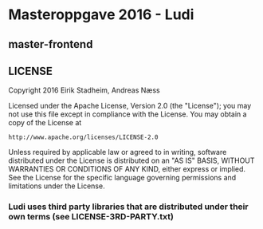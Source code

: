 # Masteroppgave 2016 - Ludi

## master-frontend

## LICENSE
Copyright 2016 Eirik Stadheim, Andreas Næss

Licensed under the Apache License, Version 2.0 (the "License");
you may not use this file except in compliance with the License.
You may obtain a copy of the License at

    http://www.apache.org/licenses/LICENSE-2.0

Unless required by applicable law or agreed to in writing, software
distributed under the License is distributed on an "AS IS" BASIS,
WITHOUT WARRANTIES OR CONDITIONS OF ANY KIND, either express or implied.
See the License for the specific language governing permissions and
limitations under the License.

### Ludi uses third party libraries that are distributed under their own terms (see LICENSE-3RD-PARTY.txt)
